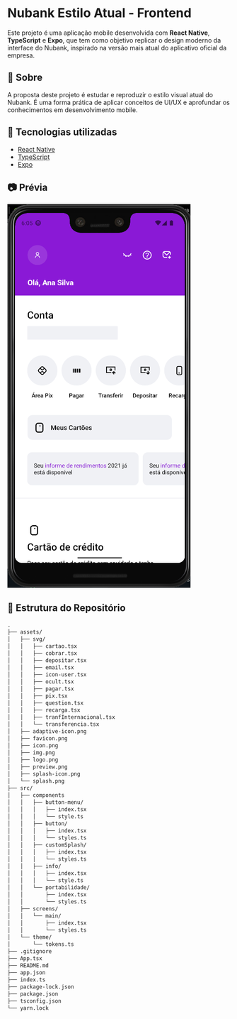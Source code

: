 # Nubank Estilo Atual - Frontend

Este projeto é uma aplicação mobile desenvolvida com **React Native**, **TypeScript** e **Expo**, que tem como objetivo replicar o design moderno da interface do Nubank, inspirado na versão mais atual do aplicativo oficial da empresa.

## 📱 Sobre

A proposta deste projeto é estudar e reproduzir o estilo visual atual do Nubank. É uma forma prática de aplicar conceitos de UI/UX e aprofundar os conhecimentos em desenvolvimento mobile.

## 🚀 Tecnologias utilizadas

- [React Native](https://reactnative.dev/)
- [TypeScript](https://www.typescriptlang.org/)
- [Expo](https://expo.dev/)

## 📷 Prévia

![Preview do app](./assets/preview.png)

## 📂 Estrutura do Repositório

```plaintext
.
├── assets/
│   ├── svg/
│   │   ├── cartao.tsx
│   │   ├── cobrar.tsx
│   │   ├── depositar.tsx
│   │   ├── email.tsx
│   │   ├── icon-user.tsx
│   │   ├── ocult.tsx
│   │   ├── pagar.tsx
│   │   ├── pix.tsx
│   │   ├── question.tsx
│   │   ├── recarga.tsx
│   │   ├── tranfInternacional.tsx
│   │   └── transferencia.tsx
│   ├── adaptive-icon.png
│   ├── favicon.png
│   ├── icon.png
│   ├── img.png
│   ├── logo.png
│   ├── preview.png
│   ├── splash-icon.png
│   └── splash.png
├── src/
│   ├── components
│   │   ├── button-menu/
│   │   │   ├── index.tsx
│   │   │   └── style.ts
│   │   ├── button/
│   │   │   ├── index.tsx
│   │   │   └── styles.ts
│   │   ├── customSplash/
│   │   │   ├── index.tsx
│   │   │   └── styles.ts
│   │   ├── info/
│   │   │   ├── index.tsx
│   │   │   └── style.ts
│   │   └── portabilidade/
│   │       ├── index.tsx
│   │       └── styles.ts
│   ├── screens/
│   │   └── main/
│   │       ├── index.tsx
│   │       └── styles.ts
│   └── theme/
│       └── tokens.ts
├── .gitignore
├── App.tsx
├── README.md
├── app.json
├── index.ts
├── package-lock.json
├── package.json
├── tsconfig.json
└── yarn.lock
